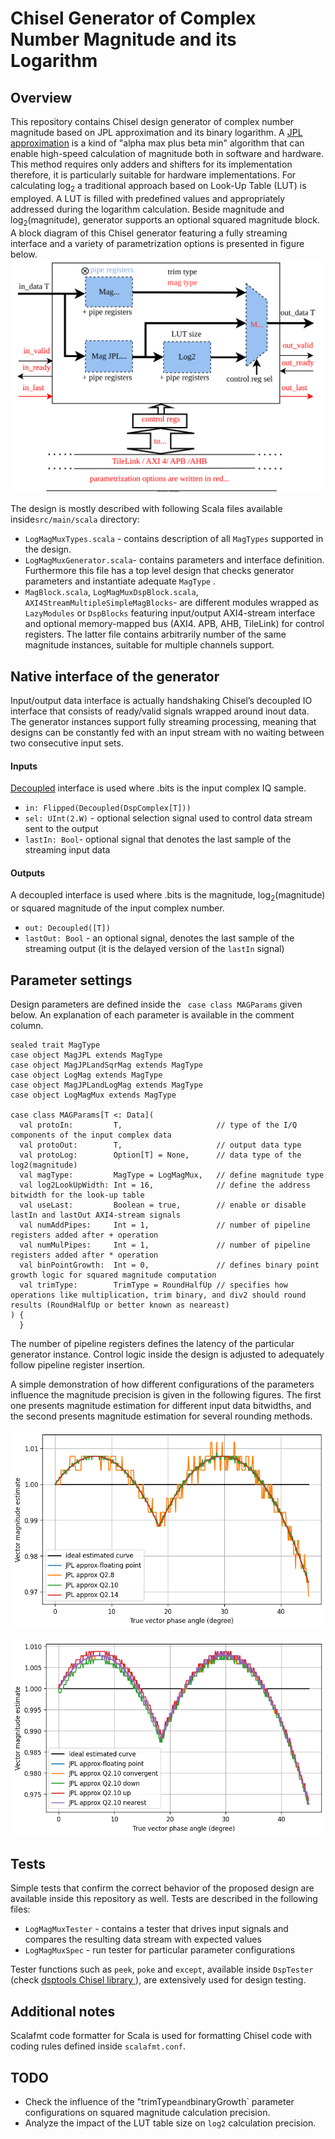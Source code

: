 Chisel Generator of Complex Number Magnitude and its Logarithm
=======================================================

## Overview

This repository contains Chisel design generator of complex number magnitude based on JPL approximation and its binary logarithm. A [JPL approximation](https://ipnpr.jpl.nasa.gov/progress_report/42-40/40L.PDF) is a kind of "alpha max plus beta min" algorithm that can enable high-speed calculation of magnitude both in software and hardware. This method requires only adders and shifters for its implementation therefore, it is particularly suitable for hardware implementations. For calculating log<sub>2</sub> a traditional approach based on Look-Up Table (LUT) is employed. A LUT is filled with predefined values and appropriately addressed during the logarithm calculation.
Beside magnitude and log<sub>2</sub>(magnitude), generator supports an optional squared magnitude block. A block diagram of this Chisel generator featuring a fully streaming interface and a variety of parametrization options is presented in figure below.
![Interface of the Chisel generator](./images/svg/magnitude_generator.svg)

The design is mostly described with following Scala files available inside`src/main/scala` directory:

* `LogMagMuxTypes.scala` - contains description of all  `MagTypes` supported in the design.
* `LogMagMuxGenerator.scala`- contains parameters and interface definition. Furthermore this file has a top level design that checks generator parameters and instantiate  adequate `MagType` .
* `MagBlock.scala`, `LogMagMuxDspBlock.scala`, `AXI4StreamMultipleSimpleMagBlocks`- are different modules wrapped as `LazyModules` or `DspBlocks` featuring input/output AXI4-stream interface and optional memory-mapped bus (AXI4. APB, AHB, TileLink) for control registers. The latter file contains arbitrarily number of the same magnitude instances, suitable for multiple channels support.

## Native interface of the generator
Input/output data interface is actually handshaking Chisel’s decoupled IO interface that consists of ready/valid signals wrapped around inout data. The generator instances support fully streaming processing, meaning that designs can be constantly fed with an input stream with no waiting between two consecutive input sets.

<!---
Deprecated
For the design where pipeline registers are not used, simple passthrough logic for ready and valid signals is applied. When pipeline registers are included then additional Queues are instatiated at the output of the multiplexer. Simple [Queue](https://www.chisel-lang.org/api/latest/chisel3/util/Queue$.html) modules provide that all data will be processed and interpreted in the correct way. Module LogMagMux is ready to accept new data when ready signal from the output side is not asserted but only specific number of data, equal to the total latency of the design, can be processed (this feature is controled with `initialInDone` signal). When flushing is active, ready signal from the input side is deasserted (signal `last` denotes whether flushing is active or not). If initialization is finished (`initialInDone` is equal to true) and flushing is not active (`last` is false) then ready signal from the input side is equal to the ready signal from the output side.
-->

####  Inputs

[Decoupled](https://github.com/freechipsproject/chisel3/wiki/Interfaces-Bulk-Connections) interface is used where .bits is the input complex IQ sample.
* `in: Flipped(Decoupled(DspComplex[T]))`
* `sel: UInt(2.W)` - optional selection signal used to control data stream sent to the output
* `lastIn: Bool`- optional signal that denotes the last sample of the streaming input data

#### Outputs

A decoupled interface is used where .bits is the magnitude, log<sub>2</sub>(magnitude) or squared magnitude of the input complex number.
* `out: Decoupled([T])`
* `lastOut: Bool` - an optional signal, denotes the last sample of the streaming output (it is the delayed version of the `lastIn` signal)

## Parameter settings

Design parameters are defined inside the ` case class MAGParams` given below. An explanation of each parameter is available in the comment column.

    sealed trait MagType
    case object MagJPL extends MagType
    case object MagJPLandSqrMag extends MagType
    case object LogMag extends MagType
    case object MagJPLandLogMag extends MagType
    case object LogMagMux extends MagType

    case class MAGParams[T <: Data](
      val protoIn:         T,                     // type of the I/Q components of the input complex data
      val protoOut:        T,                     // output data type
      val protoLog:        Option[T] = None,      // data type of the log2(magnitude)
      val magType:         MagType = LogMagMux,   // define magnitude type
      val log2LookUpWidth: Int = 16,              // define the address bitwidth for the look-up table
      val useLast:         Boolean = true,        // enable or disable lastIn and lastOut AXI4-stream signals
      val numAddPipes:     Int = 1,               // number of pipeline registers added after + operation
      val numMulPipes:     Int = 1,               // number of pipeline registers added after * operation
      val binPointGrowth:  Int = 0,               // defines binary point growth logic for squared magnitude computation
      val trimType:        TrimType = RoundHalfUp // specifies how operations like multiplication, trim binary, and div2 should round results (RoundHalfUp or better known as neareast)
    ) {
      }

The number of pipeline registers defines the latency of the particular generator instance.  Control logic inside the design is adjusted to adequately follow pipeline register insertion.

A simple demonstration of how different configurations of the parameters influence the magnitude precision is given in the following figures. The first one presents magnitude estimation for different input data bitwidths, and the second presents magnitude estimation for several rounding methods.

![Vary datawidths](./images/png/mag_vary_datawidths_convergent.png)

![Vary rounding methods](./images/png/mag_vary_roundings_12.png)

## Tests

Simple tests that confirm the correct behavior of the proposed design are available inside this repository as well. Tests are described in the following files:

* `LogMagMuxTester` - contains a tester that drives input signals and compares the resulting data stream with expected values
* `LogMagMuxSpec` - run tester for particular parameter configurations

Tester functions such as `peek`, `poke` and `except`, available inside `DspTester` (check [dsptools Chisel library ](http://github.com/ucb-bar/dsptools)), are extensively used for design testing.

## Additional notes
Scalafmt code formatter for Scala is used for formatting Chisel code with coding rules defined inside `scalafmt.conf`.

## TODO

* Check the influence of the "trimType` and `binaryGrowth` parameter configurations on squared magnitude calculation precision.
* Analyze the impact of the LUT table size on `log2` calculation precision.
